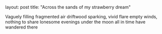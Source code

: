 layout: post
title: "Across the sands of my strawberry dream"


Vaguely filling fragmented air
driftwood sparking, vivid flare
empty winds, nothing to share
lonesome evenings under the moon
all in time have wandered there



